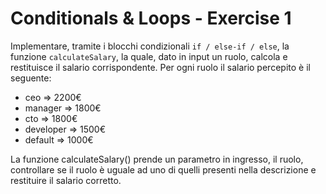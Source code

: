 # Conditionals & Loops - Exercise 1

Implementare, tramite i blocchi condizionali `if / else-if / else`, la funzione `calculateSalary`, la quale, dato in input un ruolo, calcola e restituisce il salario corrispondente.
Per ogni ruolo il salario percepito è il seguente:

- ceo => 2200€
- manager => 1800€
- cto => 1800€
- developer => 1500€
- default => 1000€

La funzione calculateSalary() prende un parametro in ingresso, il ruolo, controllare se il ruolo è uguale ad uno di quelli presenti nella descrizione e restituire il salario corretto.

